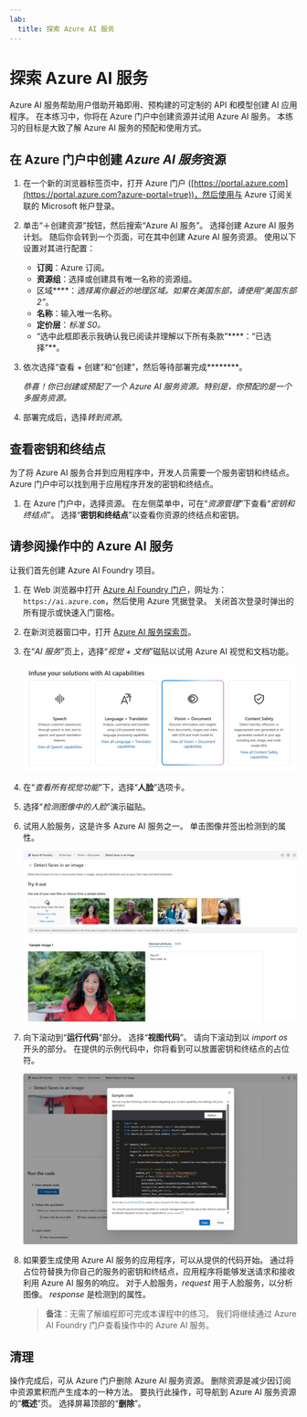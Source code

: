 ```yaml
---
lab:
  title: 探索 Azure AI 服务
---
```


# 探索 Azure AI 服务

Azure AI 服务帮助用户借助开箱即用、预构建的可定制的 API 和模型创建 AI 应用程序。 在本练习中，你将在 Azure 门户中创建资源并试用 Azure AI 服务。 本练习的目标是大致了解 Azure AI 服务的预配和使用方式。

## 在 Azure 门户中创建 *Azure AI 服务*资源

1. 在一个新的浏览器标签页中，打开 Azure 门户 ([https://portal.azure.com](https://portal.azure.com?azure-portal=true))，然后使用与 Azure 订阅关联的 Microsoft 帐户登录。

1. 单击“&#65291;创建资源”按钮，然后搜索“Azure AI 服务”。 选择创建 Azure AI 服务计划。 随后你会转到一个页面，可在其中创建 Azure AI 服务资源。 使用以下设置对其进行配置：
    - **订阅**：Azure 订阅。
    - **资源组**：选择或创建具有唯一名称的资源组。
    - 区域****：*选择离你最近的地理区域。如果在美国东部，请使用“美国东部 2”*。
    - **名称**：输入唯一名称。
    - **定价层**：*标准 S0。*
    - “选中此框即表示我确认我已阅读并理解以下所有条款”****：“已选择”**。

1. 依次选择“查看 + 创建”和“创建”，然后等待部署完成********。

    *恭喜！你已创建或预配了一个 Azure AI 服务资源。特别是，你预配的是一个多服务资源。*

1. 部署完成后，选择*转到资源*。 

## 查看密钥和终结点

为了将 Azure AI 服务合并到应用程序中，开发人员需要一个服务密钥和终结点。 Azure 门户中可以找到用于应用程序开发的密钥和终结点。 

1. 在 Azure 门户中，选择资源。 在左侧菜单中，可在“*资源管理*”下查看“*密钥和终结点*”。 选择“**密钥和终结点**”以查看你资源的终结点和密钥。 

## 请参阅操作中的 Azure AI 服务

让我们首先创建 Azure AI Foundry 项目。

1. 在 Web 浏览器中打开 [Azure AI Foundry 门户](https://ai.azure.com)，网址为：`https://ai.azure.com`，然后使用 Azure 凭据登录。 关闭首次登录时弹出的所有提示或快速入门窗格。
 
1. 在新浏览器窗口中，打开 [Azure AI 服务探索页](https://ai.azure.com/explore/aiservices)。

1. 在“*AI 服务*”页上，选择“*视觉 + 文档*”磁贴以试用 Azure AI 视觉和文档功能。

    ![在“AI 服务”页上选择的“视觉和文档”磁贴的屏幕截图。](./media/vision-document-tile.png)

1. 在“*查看所有视觉功能*”下，选择“**人脸**”选项卡。 

1. 选择“*检测图像中的人脸*”演示磁贴。 

1. 试用人脸服务，这是许多 Azure AI 服务之一。 单击图像并签出检测到的属性。 

    ![在 Azure AI Foundry 门户中检测人脸演示的屏幕截图。](./media/detect-faces-demo.png)

1. 向下滚动到“**运行代码**”部分。 选择“**视图代码**”。 请向下滚动到以 *import os* 开头的部分。 在提供的示例代码中，你将看到可以放置密钥和终结点的占位符。

    ![视图代码屏幕的屏幕截图，其中包含密钥和终结点的代码占位符的视图。](./media/view-code-example.png) 

1. 如果要生成使用 Azure AI 服务的应用程序，可以从提供的代码开始。 通过将占位符替换为你自己的服务的密钥和终结点，应用程序将能够发送请求和接收利用 Azure AI 服务的响应。 对于人脸服务，*request* 用于人脸服务，以分析图像。 *response* 是检测到的属性。 

    >**备注**：无需了解编程即可完成本课程中的练习。 我们将继续通过 Azure AI Foundry 门户查看操作中的 Azure AI 服务。  
 
## 清理 

操作完成后，可从 Azure 门户删除 Azure AI 服务资源。 删除资源是减少因订阅中资源累积而产生成本的一种方法。 要执行此操作，可导航到 Azure AI 服务资源的“**概述**”页。 选择屏幕顶部的“**删除**”。

